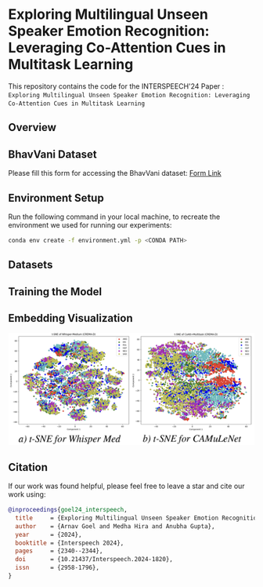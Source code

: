 # Exploring Multilingual Unseen Speaker Emotion Recognition: Leveraging Co-Attention Cues in Multitask Learning

This repository contains the code for the INTERSPEECH'24 Paper :
`Exploring Multilingual Unseen Speaker Emotion Recognition: Leveraging Co-Attention Cues in Multitask Learning`

## Overview

## BhavVani Dataset
Please fill this form for accessing the BhavVani dataset: [Form Link](https://forms.gle/9AqxS2oY4XVSeH1UA)

## Environment Setup
Run the following command in your local machine, to recreate the environment we used for running our experiments:
```bash
conda env create -f environment.yml -p <CONDA PATH>
```

## Datasets

## Training the Model

## Embedding Visualization
![crema-d-tsne](./figs/crema-d_tsne.png)

## Citation
If our work was found helpful, please feel free to leave a star and cite our work using:
```bibtex
@inproceedings{goel24_interspeech,
  title     = {Exploring Multilingual Unseen Speaker Emotion Recognition: Leveraging Co-Attention Cues in Multitask Learning},
  author    = {Arnav Goel and Medha Hira and Anubha Gupta},
  year      = {2024},
  booktitle = {Interspeech 2024},
  pages     = {2340--2344},
  doi       = {10.21437/Interspeech.2024-1820},
  issn      = {2958-1796},
}
```
